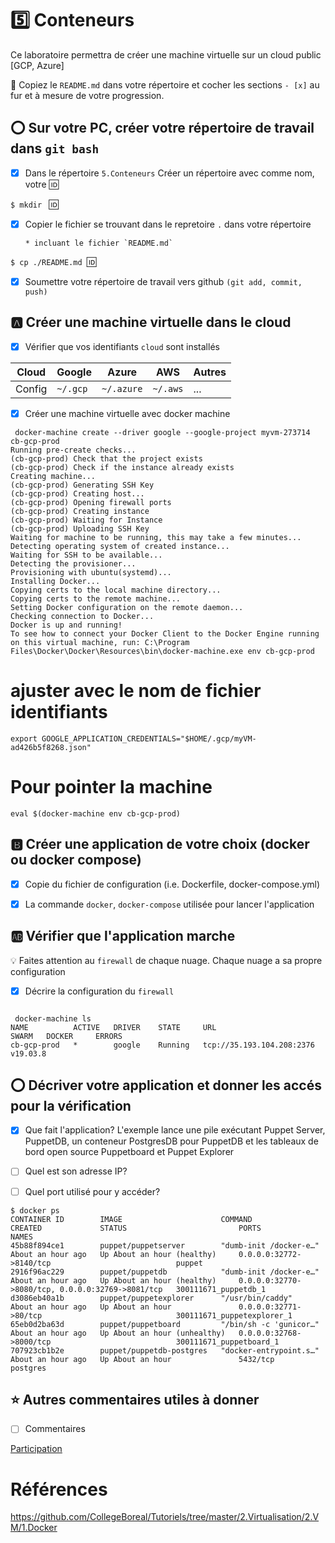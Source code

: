 # :five: Conteneurs

Ce laboratoire permettra de créer une machine virtuelle sur un cloud public [GCP, Azure]

:closed_book: Copiez le `README.md` dans votre répertoire et cocher les sections `- [x]` au fur et à mesure de votre progression.

## :o: Sur votre PC, créer votre répertoire de travail dans `git bash`

- [x] Dans le répertoire `5.Conteneurs` Créer un répertoire avec comme nom, votre :id:

`$ mkdir ` :id:

- [x] Copier le fichier se trouvant dans le repretoire `.` dans votre répertoire

      * incluant le fichier `README.md` 


`$ cp ./README.md `:id:` `

- [x] Soumettre votre répertoire de travail vers github `(git add, commit, push)` 

## :a: Créer une machine virtuelle dans le cloud

- [x] Vérifier que vos identifiants `cloud` sont installés

| Cloud  |  Google  | Azure       | AWS      |  Autres |
|--------|----------|-------------|----------|---------|
| Config | `~/.gcp` | `~/.azure`  | `~/.aws` |  ...    |

- [x] Créer une machine virtuelle avec docker machine

```
 docker-machine create --driver google --google-project myvm-273714 cb-gcp-prod
Running pre-create checks...
(cb-gcp-prod) Check that the project exists
(cb-gcp-prod) Check if the instance already exists
Creating machine...
(cb-gcp-prod) Generating SSH Key
(cb-gcp-prod) Creating host...
(cb-gcp-prod) Opening firewall ports
(cb-gcp-prod) Creating instance
(cb-gcp-prod) Waiting for Instance
(cb-gcp-prod) Uploading SSH Key
Waiting for machine to be running, this may take a few minutes...
Detecting operating system of created instance...
Waiting for SSH to be available...
Detecting the provisioner...
Provisioning with ubuntu(systemd)...
Installing Docker...
Copying certs to the local machine directory...
Copying certs to the remote machine...
Setting Docker configuration on the remote daemon...
Checking connection to Docker...
Docker is up and running!
To see how to connect your Docker Client to the Docker Engine running on this virtual machine, run: C:\Program Files\Docker\Docker\Resources\bin\docker-machine.exe env cb-gcp-prod

```
# ajuster avec le nom de fichier identifiants

```
export GOOGLE_APPLICATION_CREDENTIALS="$HOME/.gcp/myVM-ad426b5f8268.json"

```
# Pour pointer la machine

```
eval $(docker-machine env cb-gcp-prod)

```

## :b: Créer une application de votre choix (docker ou docker compose)

- [x] Copie du fichier de configuration (i.e. Dockerfile, docker-compose.yml)

- [x] La commande `docker`, `docker-compose` utilisée pour lancer l'application

## :ab: Vérifier que l'application marche

:bulb: Faites attention au `firewall` de chaque nuage. Chaque nuage a sa propre configuration

- [x] Décrire la configuration du `firewall`
```

 docker-machine ls
NAME          ACTIVE   DRIVER    STATE     URL                         SWARM   DOCKER     ERRORS
cb-gcp-prod   *        google    Running   tcp://35.193.104.208:2376           v19.03.8

```

## :o: Décriver votre application et donner les accés pour la vérification 

- [x] Que fait l'application?
L'exemple lance une pile exécutant Puppet Server, PuppetDB, un conteneur PostgresDB pour PuppetDB et les tableaux de bord open source Puppetboard et Puppet Explorer

- [ ] Quel est son adresse IP?


- [ ] Quel port utilisé pour y accéder?

```
$ docker ps
CONTAINER ID        IMAGE                      COMMAND                  CREATED             STATUS                         PORTS                                              NAMES
45b88f894ce1        puppet/puppetserver        "dumb-init /docker-e…"   About an hour ago   Up About an hour (healthy)     0.0.0.0:32772->8140/tcp                            puppet
2916f96ac229        puppet/puppetdb            "dumb-init /docker-e…"   About an hour ago   Up About an hour (healthy)     0.0.0.0:32770->8080/tcp, 0.0.0.0:32769->8081/tcp   300111671_puppetdb_1
d3086eb40a1b        puppet/puppetexplorer      "/usr/bin/caddy"         About an hour ago   Up About an hour               0.0.0.0:32771->80/tcp                              300111671_puppetexplorer_1
65eb0d2ba63d        puppet/puppetboard         "/bin/sh -c 'gunicor…"   About an hour ago   Up About an hour (unhealthy)   0.0.0.0:32768->8000/tcp                            300111671_puppetboard_1
707923cb1b2e        puppet/puppetdb-postgres   "docker-entrypoint.s…"   About an hour ago   Up About an hour               5432/tcp                                           postgres
```

## :star: Autres commentaires utiles à donner

- [ ] Commentaires

[Participation](Participation.md)

# Références

https://github.com/CollegeBoreal/Tutoriels/tree/master/2.Virtualisation/2.VM/1.Docker
